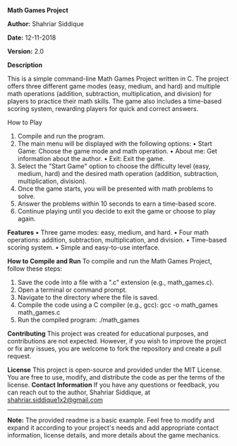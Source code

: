 **Math Games Project**

**Author:** Shahriar Siddique 

**Date:** 12-11-2018 

**Version:** 2.0

**Description**

This is a simple command-line Math Games Project written in C. The project offers three different game modes (easy, medium, and hard) and multiple math operations (addition, subtraction, multiplication, and division) for players to practice their math skills. The game also includes a time-based scoring system, rewarding players for quick and correct answers.

How to Play
1.	Compile and run the program.
2.	The main menu will be displayed with the following options:
•	Start Game: Choose the game mode and math operation.
•	About me: Get information about the author.
•	Exit: Exit the game.
3.	Select the "Start Game" option to choose the difficulty level (easy, medium, hard) and the desired math operation (addition, subtraction, multiplication, division).
4.	Once the game starts, you will be presented with math problems to solve.
5.	Answer the problems within 10 seconds to earn a time-based score.
6.	Continue playing until you decide to exit the game or choose to play again.

**Features**
•	Three game modes: easy, medium, and hard.
•	Four math operations: addition, subtraction, multiplication, and division.
•	Time-based scoring system.
•	Simple and easy-to-use interface.

**How to Compile and Run**
To compile and run the Math Games Project, follow these steps:
1.	Save the code into a file with a ".c" extension (e.g., math_games.c).
2.	Open a terminal or command prompt.
3.	Navigate to the directory where the file is saved.
4.	Compile the code using a C compiler (e.g., gcc):
     gcc -o math_games math_games.c 
5.	Run the compiled program:
  ./math_games 

**Contributing**
This project was created for educational purposes, and contributions are not expected. However, if you wish to improve the project or fix any issues, you are welcome to fork the repository and create a pull request.

**License**
This project is open-source and provided under the MIT License. You are free to use, modify, and distribute the code as per the terms of the license.
**Contact Information**
If you have any questions or feedback, you can reach out to the author, Shahriar Siddique, at  shahriar.siddique1x2@gmail.com
________________________________________
**Note:** The provided readme is a basic example. Feel free to modify and expand it according to your project's needs and add appropriate contact information, license details, and more details about the game mechanics.
